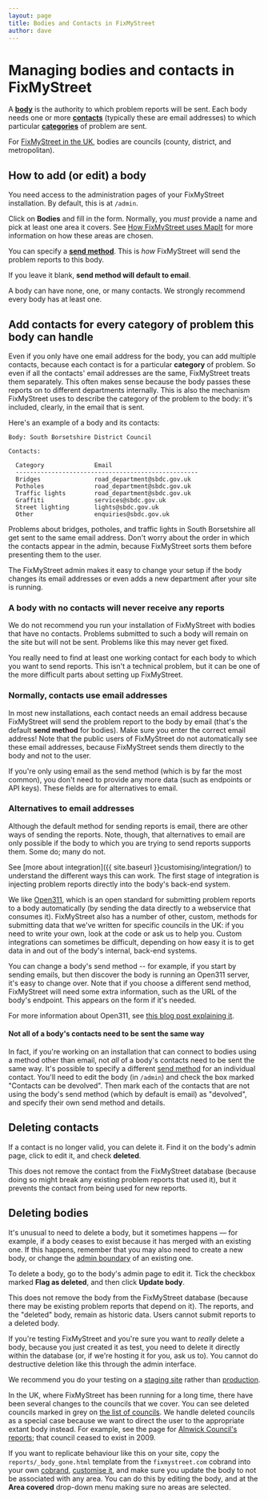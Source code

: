 ```yaml
---
layout: page
title: Bodies and Contacts in FixMyStreet
author: dave
---
```


# Managing bodies and contacts in FixMyStreet

<p class="lead">A <strong><a href="/glossary/#body" class="glossary__link">body</a></strong> is the authority to which problem
reports will be sent. Each body needs one or more <strong><a href="{{ site.baseurl }}glossary/#contact" class="glossary__link">contacts</a></strong>
(typically these are email addresses) to which particular
<strong><a href="{{ site.baseurl }}glossary/#category" class="glossary__link">categories</a></strong> of problem are sent. </p>

For [FixMyStreet in the UK](https://www.fixmystreet.com/), bodies are councils (county, district, and metropolitan).

## How to add (or edit) a body

You need access to the administration pages of your FixMyStreet installation.
By default, this is at `/admin`.

Click on **Bodies** and fill in the form. Normally, you _must_ provide a name
and pick at least one area it covers. See [How FixMyStreet uses
MapIt](/customising/fms_and_mapit) for more information on how these areas are chosen.

You can specify a <strong><a href="{{ site.baseurl }}glossary/#send-method" class="glossary__link">send method</a></strong>. This is *how* FixMyStreet will send the
problem reports to this body.

If you leave it blank, **send method will default to email**.

A body can have none, one, or many contacts. We strongly recommend every body
has at least one.

## Add contacts for every category of problem this body can handle

Even if you only have one email address for the body, you can add multiple
contacts, because each contact is for a particular **category** of problem. So
even if all the contacts' email addresses are the same, FixMyStreet treats
them separately. This often makes sense because the body passes these reports
on to different departments internally. This is also the mechanism FixMyStreet
uses to describe the category of the problem to the body: it's included,
clearly, in the email that is sent.

Here's an example of a body and its contacts:

    Body: South Borsetshire District Council

    Contacts:

      Category              Email
      ---------------------------------------------------
      Bridges               road_department@sbdc.gov.uk
      Potholes              road_department@sbdc.gov.uk
      Traffic lights        road_department@sbdc.gov.uk
      Graffiti              services@sbdc.gov.uk
      Street lighting       lights@sbdc.gov.uk
      Other                 enquiries@sbdc.gov.uk

Problems about bridges, potholes, and traffic lights in South Borsetshire all
get sent to the same email address. Don't worry about the order in which the
contacts appear in the admin, because FixMyStreet sorts them before presenting
them to the user.

The FixMyStreet admin makes it easy to change your setup if the body changes
its email addresses or even adds a new department after your site is running.

<div class="attention-box warning">
<h3>A body with no contacts will never receive any reports</h3>
<p>
We do not recommend you run your installation of FixMyStreet with bodies that
have no contacts. Problems submitted to such a body will remain on the site
but will not be sent. Problems like this may never get fixed.
</p>
<p>
You really need to find at least one working contact for each body to which
you want to send reports. This isn't a technical problem, but it can be one of
the more difficult parts about setting up FixMyStreet.
</p>
</div>

### Normally, contacts use email addresses

In most new installations, each contact needs an email address because
FixMyStreet will send the problem report to the body by email (that's the
default **send method** for bodies). Make sure you enter the correct email
address! Note that the public users of FixMyStreet do not automatically see
these email addresses, because FixMyStreet sends them directly to the body and
not to the user.

If you're only using email as the send method (which is by far the most
common), you don't need to provide any more data (such as endpoints or API
keys). These fields are for alternatives to email.

### Alternatives to email addresses

Although the default method for sending reports is email, there are other ways
of sending the reports. Note, though, that alternatives to email are only
possible if the body to which you are trying to send reports supports them.
Some do; many do not.

See
[more about integration]({{ site.baseurl }}customising/integration/)
to understand the different ways this can work. The first stage of
integration is injecting problem reports directly into the body's back-end
system.

We like
<a href="{{ site.baseurl }}glossary/#open311" class="glossary__link">Open311</a>,
which is an open standard for
submitting problem reports to a body automatically (by sending the data
directly to a webservice that consumes it). FixMyStreet also has a number of
other, custom, methods for submitting data that we've written for specific
councils in the UK: if you need to write your own, look at the code or ask us
to help you. Custom integrations can sometimes be difficult, depending on how
easy it is to get data in and out of the body's internal, back-end systems.

You can change a body's send method -- for example, if you start by sending
emails, but then discover the body is running an Open311 server, it's easy to
change over. Note that if you choose a different send method, FixMyStreet will
need some extra information, such as the URL of the body's endpoint. This
appears on the form if it's needed.

For more information about Open311, see [this blog post explaining
it](https://www.mysociety.org/blog/open311-explained).

#### Not all of a body's contacts need to be sent the same way

In fact, if you're working on an installation that can connect to bodies using
a method other than email, not *all* of a body's contacts need to be sent the
same way. It's possible to specify a different
<a href="{{ site.baseurl }}glossary/#send-method" class="glossary__link">send method</a> for an
individual contact. You'll need to edit the body (in `/admin`) and check the
box marked "Contacts can be devolved". Then mark each of the contacts that are
not using the body's send method (which by default is email) as "devolved",
and specify their own send method and details.

## Deleting contacts

If a contact is no longer valid, you can delete it. Find it on the body's admin
page, click to edit it, and check **deleted**.

This does not remove the contact from the FixMyStreet database (because doing
so might break any existing problem reports that used it), but it prevents the
contact from being used for new reports.

## Deleting bodies

It's unusual to need to delete a body, but it sometimes happens &mdash; for
example, if a body ceases to exist because it has merged with an existing
one. If this happens, remember that you may also need to create a new body, or
change the
<a href="/glossary/#area" class="glossary__link">admin boundary</a>
of an existing one.

To delete a body, go to the body's admin page to edit it. Tick the checkbox
marked **Flag as deleted**, and then click **Update body**.

This does not remove the body from the FixMyStreet database (because there may
be existing problem reports that depend on it). The reports, and the "deleted"
body, remain as historic data. Users cannot submit reports to a deleted body.

<div class="attention-box warning">
  If you're testing FixMyStreet and you're sure you want to <em>really</em>
  delete a body, because you just created it as test, you need to delete it
  directly within the database (or, if we're hosting it for you, ask us to).
  You cannot do destructive deletion like this through the admin interface.
  <p>
    We recommend you do your testing on a
    <a href="/glossary/#staging" class="glossary__link">staging site</a>
    rather than
    <a href="/glossary/#production" class="glossary__link">production</a>.
  </p>
</div>

In the UK, where FixMyStreet has been running for a long time, there have
been several changes to the councils that we cover. You can see deleted councils
marked in grey on [the list of councils](https://www.fixmystreet.com/reports).
We handle deleted councils as a special case because we want to direct the user
to the appropriate extant body instead. For example, see the page for
[Alnwick Council's reports](https://www.fixmystreet.com/reports/Alnwick); that
council ceased to exist in 2009.

If you want to replicate behaviour like this on your site, copy the
`reports/_body_gone.html` template from the `fixmystreet.com` cobrand into your
own <a href="/glossary/#cobrand" class="glossary__link">cobrand</a>,
<a href="/customising/templates/">customise it</a>, and make sure you update
the body to not be associated with any area. You can do this by editing the
body, and at the **Area covered** drop-down menu making sure no areas are
selected.
